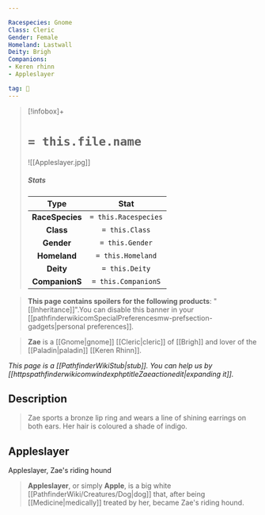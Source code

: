 ```yaml
---

Racespecies: Gnome
Class: Cleric
Gender: Female
Homeland: Lastwall
Deity: Brigh
Companions:
- Keren rhinn
- Appleslayer

tag: 👤️
---
```


> [!infobox]+
> #  `= this.file.name`
> ![[Appleslayer.jpg]]
> ##### Stats
> Type | Stat |
> :---: |:---:|
> **RaceSpecies** | `= this.Racespecies` |
> **Class** | `= this.Class` |
> **Gender** | `= this.Gender` |
> **Homeland** | `= this.Homeland` |
> **Deity** | `= this.Deity` |
> **CompanionS** | `= this.CompanionS` |



> **This page contains spoilers for the following products**: "[[Inheritance]]".You can disable this banner in your [[pathfinderwikicomSpecialPreferencesmw-prefsection-gadgets|personal preferences]].


> **Zae** is a [[Gnome|gnome]] [[Cleric|cleric]] of [[Brigh]] and lover of the [[Paladin|paladin]] [[Keren Rhinn]].



*This page is a [[PathfinderWikiStub|stub]]. You can help us by [[httpspathfinderwikicomwindexphptitleZaeactionedit|expanding it]].*


## Description

> Zae sports a bronze lip ring and wears a line of shining earrings on both ears. Her hair is coloured a shade of indigo.


## Appleslayer

 
 Appleslayer, Zae's riding hound
> **Appleslayer**, or simply **Apple**, is a big white [[PathfinderWiki/Creatures/Dog|dog]] that, after being [[Medicine|medically]] treated by her, became Zae's riding hound.







